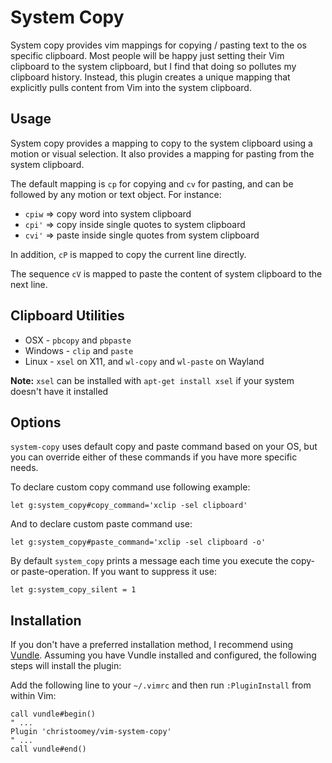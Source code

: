 # System Copy

System copy provides vim mappings for copying / pasting text to the os specific
clipboard. Most people will be happy just setting their Vim clipboard to the
system clipboard, but I find that doing so pollutes my clipboard history.
Instead, this plugin creates a unique mapping that explicitly pulls content from
Vim into the system clipboard.

## Usage

System copy provides a mapping to copy to the system clipboard using a motion or
visual selection. It also provides a mapping for pasting from the system
clipboard.

The default mapping is `cp` for copying and `cv` for pasting, and can be
followed by any motion or text object. For instance:

- `cpiw` => copy word into system clipboard
- `cpi'` => copy inside single quotes to system clipboard
- `cvi'` => paste inside single quotes from system clipboard

In addition, `cP` is mapped to copy the current line directly.

The sequence `cV` is mapped to paste the content of system clipboard to the next
line.

## Clipboard Utilities

- OSX - `pbcopy` and `pbpaste`
- Windows - `clip` and `paste`
- Linux - `xsel` on X11, and `wl-copy` and `wl-paste` on Wayland

**Note:** `xsel` can be installed with `apt-get install xsel` if your system
doesn't have it installed

## Options

`system-copy` uses default copy and paste command based on your OS, but you can
override either of these commands if you have more specific needs.

To declare custom copy command use following example:

```vim
let g:system_copy#copy_command='xclip -sel clipboard'
```

And to declare custom paste command use:

```vim
let g:system_copy#paste_command='xclip -sel clipboard -o'
```

By default `system_copy` prints a message each time you execute the copy- or
paste-operation. If you want to suppress it use:

```vim
let g:system_copy_silent = 1
```

## Installation

If you don't have a preferred installation method, I recommend using
[Vundle](https://github.com/VundleVim/Vundle.vim). Assuming you have Vundle
installed and configured, the following steps will install the plugin:

Add the following line to your `~/.vimrc` and then run `:PluginInstall` from
within Vim:

```vim
call vundle#begin()
" ...
Plugin 'christoomey/vim-system-copy'
" ...
call vundle#end()
```
